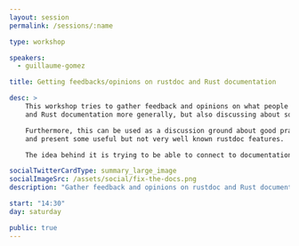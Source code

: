 ```yaml
---
layout: session
permalink: /sessions/:name

type: workshop

speakers:
  - guillaume-gomez

title: Getting feedbacks/opinions on rustdoc and Rust documentation

desc: >
    This workshop tries to gather feedback and opinions on what people would like to have changed/improved/added in rustdoc
    and Rust documentation more generally, but also discussing about some old (and "famous") issues to get some new insights.

    Furthermore, this can be used as a discussion ground about good practices when writing Rust documentation
    and present some useful but not very well known rustdoc features.

    The idea behind it is trying to be able to connect to documentation users as well as writers and try to hear their needs in person.

socialTwitterCardType: summary_large_image
socialImageSrc: /assets/social/fix-the-docs.png
description: "Gather feedback and opinions on rustdoc and Rust documentation in general"

start: "14:30"
day: saturday

public: true
---
```

